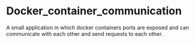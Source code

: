 # Docker_container_communication

A small application in which docker containers ports are exposed and can communicate with each other and send requests to each other.
